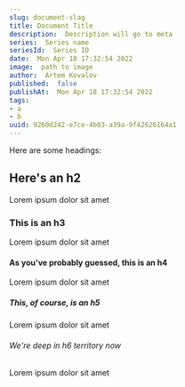 ```yaml
---
slug: document-slag
title: Document Title
description:  Description will go to meta
series:  Series name
seriesId:  Series ID
date:  Mon Apr 18 17:32:54 2022
image:  path to image
author:  Artem Kovalov
published:  false
publishAt:  Mon Apr 18 17:32:54 2022
tags:
- a
- b
uuid: 9260d242-e7ce-4b03-a39a-9f42626164a1
---
```



Here are some headings:

## Here's an h2

Lorem ipsum dolor sit amet

### This is an h3

Lorem ipsum dolor sit amet

#### As you've probably guessed, this is an h4

Lorem ipsum dolor sit amet

##### This, of course, is an h5

Lorem ipsum dolor sit amet

###### We're deep in h6 territory now

Lorem ipsum dolor sit amet
